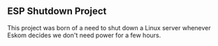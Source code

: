 ## ESP Shutdown Project

This project was born of a need to shut down a Linux server whenever Eskom decides we don't need power for a few hours.
